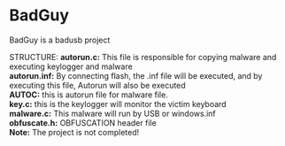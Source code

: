 # BadGuy
BadGuy is a badusb project

STRUCTURE:
    <b>autorun.c:</b> This file is responsible for copying malware and executing keylogger and malware</br>
    <b>autorun.inf:</b> By connecting flash, the .inf file will be executed, and by executing this file, Autorun will also be executed</br>
    <b>AUTOC:</b> this is autorun file for malware file.</br>
    <b>key.c:</b> this is the keylogger will monitor the victim keyboard</br>
    <b>malware.c:</b> This malware will run by USB or windows.inf</br>
    <b>obfuscate.h:</b> OBFUSCATION header file</br>
    <b>Note:</b> The project is not completed!</br>
